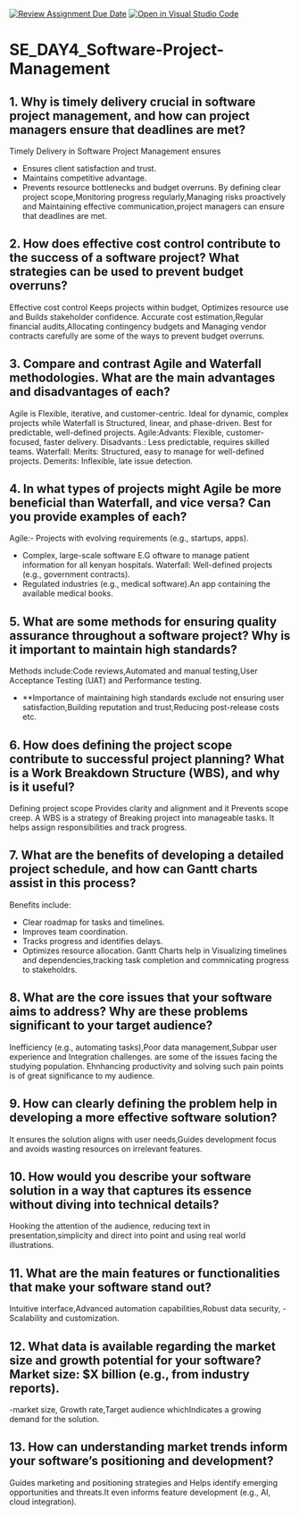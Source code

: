 [![Review Assignment Due Date](https://classroom.github.com/assets/deadline-readme-button-22041afd0340ce965d47ae6ef1cefeee28c7c493a6346c4f15d667ab976d596c.svg)](https://classroom.github.com/a/9pw6JKcu)
[![Open in Visual Studio Code](https://classroom.github.com/assets/open-in-vscode-2e0aaae1b6195c2367325f4f02e2d04e9abb55f0b24a779b69b11b9e10269abc.svg)](https://classroom.github.com/online_ide?assignment_repo_id=18773605&assignment_repo_type=AssignmentRepo)
# SE_DAY4_Software-Project-Management
## 1. Why is timely delivery crucial in software project management, and how can project managers ensure that deadlines are met?
Timely Delivery in Software Project Management ensures
  - Ensures client satisfaction and trust.
  - Maintains competitive advantage.
  - Prevents resource bottlenecks and budget overruns.
By defining clear project scope,Monitoring progress regularly,Managing risks proactively and Maintaining effective communication,project managers can ensure that deadlines are met.

## 2. How does effective cost control contribute to the success of a software project? What strategies can be used to prevent budget overruns?
Effective cost control Keeps projects within budget, Optimizes resource use and  Builds stakeholder confidence.
Accurate cost estimation,Regular financial audits,Allocating contingency budgets and Managing vendor contracts carefully are some of the ways to prevent budget overruns.

## 3. Compare and contrast Agile and Waterfall methodologies. What are the main advantages and disadvantages of each?
Agile is Flexible, iterative, and customer-centric. Ideal for dynamic, complex projects while Waterfall is Structured, linear, and phase-driven. Best for predictable, well-defined projects.
Agile:Advants: Flexible, customer-focused, faster delivery.
Disadvants.: Less predictable, requires skilled teams.
Waterfall: Merits: Structured, easy to manage for well-defined projects.
 Demerits: Inflexible, late issue detection.

## 4. In what types of projects might Agile be more beneficial than Waterfall, and vice versa? Can you provide examples of each?
Agile:- Projects with evolving requirements (e.g., startups, apps).
  - Complex, large-scale software E.G oftware to manage patient information for all kenyan hospitals.
 Waterfall: Well-defined projects (e.g., government contracts).
  - Regulated industries (e.g., medical software).An app containing the available medical books.
## 5. What are some methods for ensuring quality assurance throughout a software project? Why is it important to maintain high standards?
Methods include:Code reviews,Automated and manual testing,User Acceptance Testing (UAT) and Performance testing.
- **Importance of maintaining  high standards exclude not ensuring user satisfaction,Building reputation and trust,Reducing post-release costs etc.
## 6. How does defining the project scope contribute to successful project planning? What is a Work Breakdown Structure (WBS), and why is it useful?
Defining project scope Provides clarity and alignment and it Prevents scope creep. A WBS is a strategy of Breaking project into manageable tasks. It helps assign responsibilities and track progress.
## 7. What are the benefits of developing a detailed project schedule, and how can Gantt charts assist in this process?
Benefits include:
  - Clear roadmap for tasks and timelines.
  - Improves team coordination.
  - Tracks progress and identifies delays.
  - Optimizes resource allocation.
Gantt Charts help in Visualizing timelines and dependencies,tracking task completion and  commnicating progress to stakeholdrs.
  ## 8. What are the core issues that your software aims to address? Why are these problems significant to your target audience?
Inefficiency (e.g., automating tasks),Poor data management,Subpar user experience and Integration challenges. are some of the issues facing the studying population.
Ehnhancing productivity and solving such pain points is of great significance to my audience.

## 9. How can clearly defining the problem help in developing a more effective software solution?
It ensures the solution aligns with user needs,Guides development focus and avoids wasting resources on irrelevant features.

## 10. How would you describe your software solution in a way that captures its essence without diving into technical details?
Hooking the attention of the audience, reducing text in presentation,simplicity and direct into point and using real world illustrations.
## 11. What are the main features or functionalities that make your software stand out?
Intuitive interface,Advanced automation capabilities,Robust data security, - Scalability and customization.
  ## 12. What data is available regarding the market size and growth potential for your software?Market size: $X billion (e.g., from industry reports).
  -market size, Growth rate,Target audience whichIndicates a growing demand for the solution.
## 13. How can understanding market trends inform your software’s positioning and development?
Guides marketing and positioning strategies and Helps identify emerging opportunities and threats.It even informs feature development (e.g., AI, cloud integration). 
